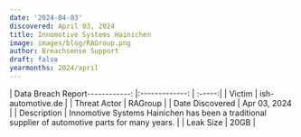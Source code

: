 ```yaml
---
date: '2024-04-03'
discovered: April 03, 2024
title: Innomotive Systems Hainichen
image: images/blog/RAGroup.png
author: Breachsense Support
draft: false
yearmonths: 2024/april
---
```


| Data Breach Report------------:     |:-------------:    | :-----:|
| Victim      | ish-automotive.de      | 
| Threat Actor      | RAGroup      | 
| Date Discovered      | Apr 03, 2024      | 
| Description      | Innomotive Systems Hainichen has been a traditional supplier of automotive parts for many years.      | 
| Leak Size      | 20GB      | 

